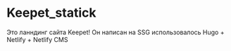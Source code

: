# Keepet_statick

Это ланндинг сайта Keepet! Он написан на SSG использовалось Hugo + Netlify + Netlify CMS

